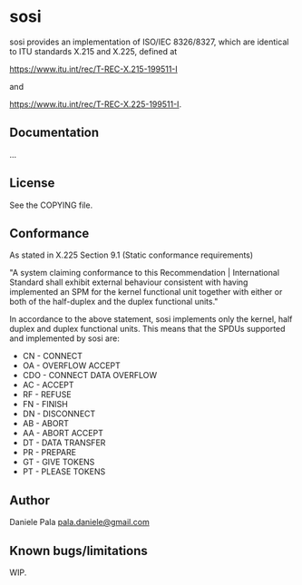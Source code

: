 sosi
======

sosi provides an implementation of ISO/IEC 8326/8327, which are identical to ITU standards X.215 and X.225, defined at 

 https://www.itu.int/rec/T-REC-X.215-199511-I

and 

 https://www.itu.int/rec/T-REC-X.225-199511-I.

Documentation
-------------

...

License
-------

See the COPYING file.

Conformance
-------
As stated in X.225 Section 9.1 (Static conformance requirements)

"A system claiming conformance to this Recommendation | International Standard shall exhibit external
behaviour consistent with having implemented an SPM for the kernel functional unit together with either 
or both of the half-duplex and the duplex functional units."

In accordance to the above statement, sosi implements only the kernel, half duplex and duplex functional
units. This means that the SPDUs supported and implemented by sosi are:

* CN  - CONNECT
* OA  - OVERFLOW ACCEPT 
* CDO - CONNECT DATA OVERFLOW 
* AC  - ACCEPT
* RF  - REFUSE
* FN  - FINISH
* DN  - DISCONNECT
* AB  - ABORT
* AA  - ABORT ACCEPT
* DT  - DATA TRANSFER
* PR  - PREPARE
* GT  - GIVE TOKENS
* PT  - PLEASE TOKENS

Author
-------

Daniele Pala <pala.daniele@gmail.com>

Known bugs/limitations
-------

WIP.

